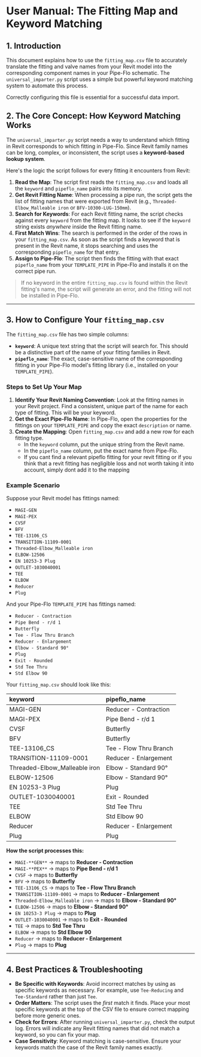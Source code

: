 # User Manual: The Fitting Map and Keyword Matching

## 1. Introduction

This document explains how to use the `fitting_map.csv` file to accurately translate the fitting and valve names from your Revit model into the corresponding component names in your Pipe-Flo schematic. The `universal_imparter.py` script uses a simple but powerful keyword matching system to automate this process.

Correctly configuring this file is essential for a successful data import.

## 2. The Core Concept: How Keyword Matching Works

The `universal_imparter.py` script needs a way to understand which fitting in Revit corresponds to which fitting in Pipe-Flo. Since Revit family names can be long, complex, or inconsistent, the script uses a **keyword-based lookup system**.

Here's the logic the script follows for every fitting it encounters from Revit:

1. **Read the Map**: The script first reads the `fitting_map.csv` and loads all the `keyword` and `pipeflo_name` pairs into its memory.  
2. **Get Revit Fitting Name**: When processing a pipe run, the script gets the list of fitting names that were exported from Revit (e.g., `Threaded-Elbow_Malleable iron` or `BFV-10300-LUG-150mm`).  
3. **Search for Keywords**: For each Revit fitting name, the script checks against every `keyword` from the fitting map. It looks to see if the `keyword` string exists *anywhere* inside the Revit fitting name.  
4. **First Match Wins**: The search is performed in the order of the rows in your `fitting_map.csv`. As soon as the script finds a keyword that is present in the Revit name, it stops searching and uses the corresponding `pipeflo_name` for that entry.  
5. **Assign to Pipe-Flo**: The script then finds the fitting with that exact `pipeflo_name` from your `TEMPLATE_PIPE` in Pipe-Flo and installs it on the correct pipe run.  

> If no keyword in the entire `fitting_map.csv` is found within the Revit fitting's name, the script will generate an error, and the fitting will not be installed in Pipe-Flo.

---

## 3. How to Configure Your `fitting_map.csv`

The `fitting_map.csv` file has two simple columns:

* **`keyword`**: A unique text string that the script will search for. This should be a distinctive part of the name of your fitting families in Revit.  
* **`pipeflo_name`**: The exact, case-sensitive name of the corresponding fitting in your Pipe-Flo model's fitting library (i.e., installed on your `TEMPLATE_PIPE`).  

### Steps to Set Up Your Map

1. **Identify Your Revit Naming Convention**: Look at the fitting names in your Revit project. Find a consistent, unique part of the name for each type of fitting. This will be your keyword.  
2. **Get the Exact Pipe-Flo Name**: In Pipe-Flo, open the properties for the fittings on your `TEMPLATE_PIPE` and copy the exact `description` or name.
3. **Create the Mapping**: Open `fitting_map.csv` and add a new row for each fitting type.  
   * In the `keyword` column, put the unique string from the Revit name.  
   * In the `pipeflo_name` column, put the exact name from Pipe-Flo.
   * If you cant find a relevant pipeflo fitting for your revit fitting or if you think that a revit fitting has negligible loss and not worth taking it into account, simply dont add it to the mapping

### Example Scenario

Suppose your Revit model has fittings named:

* `MAGI-GEN`  
* `MAGI-PEX`  
* `CVSF`  
* `BFV`  
* `TEE-13106_CS`  
* `TRANSITION-11109-0001`  
* `Threaded-Elbow_Malleable iron`  
* `ELBOW-12506`  
* `EN 10253-3 Plug`  
* `OUTLET-1030040001`  
* `TEE`  
* `ELBOW`  
* `Reducer`  
* `Plug`  

And your Pipe-Flo `TEMPLATE_PIPE` has fittings named:

* `Reducer - Contraction`  
* `Pipe Bend - r/d 1`  
* `Butterfly`  
* `Tee - Flow Thru Branch`  
* `Reducer - Enlargement`  
* `Elbow - Standard 90°`  
* `Plug`  
* `Exit - Rounded`  
* `Std Tee Thru`  
* `Std Elbow 90`  

Your `fitting_map.csv` should look like this:

| keyword                        | pipeflo_name               |
| :----------------------------- | :------------------------ |
| MAGI-GEN                        | Reducer - Contraction     |
| MAGI-PEX                        | Pipe Bend - r/d 1         |
| CVSF                            | Butterfly                 |
| BFV                             | Butterfly                 |
| TEE-13106_CS                     | Tee - Flow Thru Branch    |
| TRANSITION-11109-0001           | Reducer - Enlargement     |
| Threaded-Elbow_Malleable iron   | Elbow - Standard 90°      |
| ELBOW-12506                     | Elbow - Standard 90°      |
| EN 10253-3 Plug                  | Plug                      |
| OUTLET-1030040001                | Exit - Rounded            |
| TEE                             | Std Tee Thru              |
| ELBOW                           | Std Elbow 90              |
| Reducer                         | Reducer - Enlargement     |
| Plug                            | Plug                      |

**How the script processes this:**

* `MAGI-**GEN**` → maps to **Reducer - Contraction**  
* `MAGI-**PEX**` → maps to **Pipe Bend - r/d 1**  
* `CVSF` → maps to **Butterfly**  
* `BFV` → maps to **Butterfly**  
* `TEE-13106_CS` → maps to **Tee - Flow Thru Branch**  
* `TRANSITION-11109-0001` → maps to **Reducer - Enlargement**  
* `Threaded-Elbow_Malleable iron` → maps to **Elbow - Standard 90°**  
* `ELBOW-12506` → maps to **Elbow - Standard 90°**  
* `EN 10253-3 Plug` → maps to **Plug**  
* `OUTLET-1030040001` → maps to **Exit - Rounded**  
* `TEE` → maps to **Std Tee Thru**  
* `ELBOW` → maps to **Std Elbow 90**  
* `Reducer` → maps to **Reducer - Enlargement**  
* `Plug` → maps to **Plug**

---

## 4. Best Practices & Troubleshooting

* **Be Specific with Keywords**: Avoid incorrect matches by using as specific keywords as necessary. For example, use `Tee-Reducing` and `Tee-Standard` rather than just `Tee`.  
* **Order Matters**: The script uses the *first* match it finds. Place your most specific keywords at the top of the CSV file to ensure correct mapping before more generic ones.  
* **Check for Errors**: After running `universal_imparter.py`, check the output log. Errors will indicate any Revit fitting names that did not match a keyword, so you can fix your map.  
* **Case Sensitivity**: Keyword matching is case-sensitive. Ensure your keywords match the case of the Revit family names exactly.

